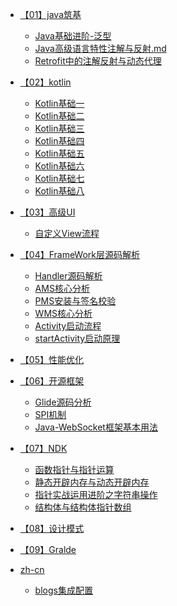 
* [【01】java筑基](【01】java筑基/readme.md)
  * [Java基础进阶-泛型](【01】java筑基/Java基础进阶-泛型.md)
  * [Java高级语言特性注解与反射.md](【01】java筑基/Java高级语言特性注解与反射.md)
  * [Retrofit中的注解反射与动态代理](【01】java筑基/Retrofit中的注解反射与动态代理.md)

* [【02】kotlin](/【02】kotlin/readme.md)
  * [Kotlin基础一](/【02】kotlin/Kotlin基础一.md)
  * [Kotlin基础二](/【02】kotlin/Kotlin基础二.md)
  * [Kotlin基础三](/【02】kotlin/Kotlin基础三.md)
  * [Kotlin基础四](/【02】kotlin/Kotlin基础四.md)
  * [Kotlin基础五](/【02】kotlin/Kotlin基础五.md)
  * [Kotlin基础六](/【02】kotlin/Kotlin基础六.md)
  * [Kotlin基础七](/【02】kotlin/Kotlin基础七.md)
  * [Kotlin基础八](/【02】kotlin/Kotlin基础八.md)


* [【03】高级UI]()
  * [自定义View流程](【03】高级UI/自定义View流程.md)
* [【04】FrameWork层源码解析](FrameWork层源码解析/Activity启动流程.md)
  * [ Handler源码解析]()
  * [ AMS核心分析]()
  * [ PMS安装与签名校验]()
  * [ WMS核心分析]() 
  * [Activity启动流程](【04】FrameWork层源码解析/Activity启动流程.md)
  * [startActivity启动原理](【04】FrameWork层源码解析/Activity启动流程.md)
* [【05】性能优化]()
* [【06】开源框架]()
  * [Glide源码分析](【06】开源框架/Glide源码分析.md)
  * [SPI机制](【06】开源框架/SPI机制.md)
  * [Java-WebSocket框架基本用法](【06】开源框架/Java-WebSocket框架基本用法.md)
* [【07】NDK]()
  * [函数指针与指针运算]()
  * [静态开辟内存与动态开辟内存]()
  * [指针实战运用进阶之字符串操作]()
  * [结构体与结构体指针数组]()

* [【08】设计模式]()
* [【09】Gralde]()
* [zh-cn]()
  * [blogs集成配置](zh-cn/blogs集成配置.md)